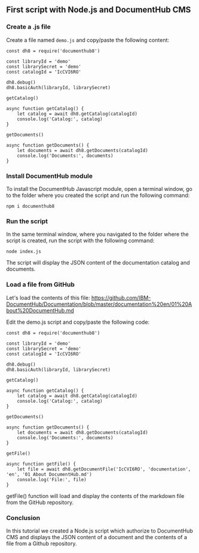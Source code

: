 ## First script with Node.js and DocumentHub CMS


### Create a .js file

Create a file named ```demo.js``` and copy/paste the following content:

```
const dh8 = require('documenthub8')

const libraryId = 'demo'
const librarySecret = 'demo'
const catalogId = 'IcCVI6RO'

dh8.debug()
dh8.basicAuth(libraryId, librarySecret)

getCatalog()

async function getCatalog() {
	let catalog = await dh8.getCatalog(catalogId)
    console.log('Catalog:', catalog)
}

getDocuments()

async function getDocuments() {
	let documents = await dh8.getDocuments(catalogId)
    console.log('Documents:', documents)
}
```


### Install DocumentHub module

To install the DocumentHub Javascript module, open a terminal window, go to the folder where you created the script and run the following command:

```
npm i documenthub8
```


### Run the script

In the same terminal window, where you navigated to the folder where the script is created, run the script with the following command:

```
node index.js
```

The script will display the JSON content of the documentation catalog and documents.


### Load a file from GitHub

Let's load the contents of this file: https://github.com/IBM-DocumentHub/Documentation/blob/master/documentation%20en/01%20About%20DocumentHub.md

Edit the demo.js script and copy/paste the following code:

```
const dh8 = require('documenthub8')

const libraryId = 'demo'
const librarySecret = 'demo'
const catalogId = 'IcCVI6RO'

dh8.debug()
dh8.basicAuth(libraryId, librarySecret)

getCatalog()

async function getCatalog() {
	let catalog = await dh8.getCatalog(catalogId)
    console.log('Catalog:', catalog)
}

getDocuments()

async function getDocuments() {
	let documents = await dh8.getDocuments(catalogId)
    console.log('Documents:', documents)
}

getFile()

async function getFile() {
    let file = await dh8.getDocumentFile('IcCVI6RO', 'documentation', 'en', '01 About DocumentHub.md')
    console.log('File:', file)
}
```

getFile() function will load and display the contents of the markdown file from the GitHub repository.


### Conclusion

In this tutorial we created a Node.js script which authorize to DocumentHub CMS and displays the JSON content of a document and the contents of a file from a Github repository.


